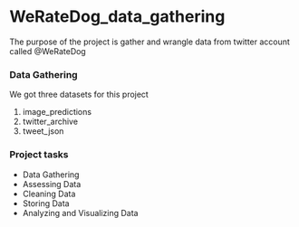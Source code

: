# WeRateDog_data_gathering

The purpose of the project is gather and wrangle data from twitter account called @WeRateDog

### Data Gathering

We got three datasets for this project

1. image_predictions
2. twitter_archive
3. tweet_json

### Project tasks

<ul>
    <li>Data Gathering</li>
    <li>Assessing Data</li>
    <li>Cleaning Data</li>
    <li>Storing Data</li>
    <li>Analyzing and Visualizing Data</li>
</ul>
